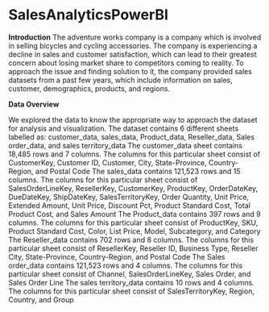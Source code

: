 # SalesAnalyticsPowerBI

**Introduction**
The adventure works company is a company which is involved in selling bicycles and cycling accessories.
The company is experiencing a decline in sales and customer satisfaction, which can lead to their greatest concern about losing market share to competitors coming to reality. To approach the issue and finding solution to it, the company provided sales datasets from a past few years, which include information on sales, customer, demographics, products, and regions.

**Data Overview**

We explored the data to know the appropriate way to approach the dataset for analysis and visualization. The dataset contains 6 different sheets labelled as: customer_data, sales_data, Product_data, Reseller_data, Sales order_data, and sales territory_data
The customer_data sheet contains 18,485 rows and 7 columns. The columns for this particular sheet consist of CustomerKey, Customer ID, Customer, City, State-Province, Country-Region, and Postal Code
The sales_data contains 121,523 rows and 15 columns. The columns for this particular sheet consist of SalesOrderLineKey, ResellerKey, CustomerKey, ProductKey, OrderDateKey, DueDateKey, ShipDateKey, SalesTerritoryKey, Order Quantity, Unit Price, Extended Amount, Unit Price, Discount Pct, Product Standard Cost, Total Product Cost, and Sales Amount
The Product_data contains 397 rows and 9 columns. The columns for this particular sheet consist of ProductKey, SKU, Product Standard Cost, Color, List Price, Model, Subcategory, and Category
The Reseller_data contains 702 rows and 8 columns. The columns for this particular sheet consist of ResellerKey, Reseller ID, Business Type, Reseller City, State-Province, Country-Region, and Postal Code
The Sales order_data contains 121,523 rows and 4 columns. The columns for this particular sheet consist of Channel, SalesOrderLineKey, Sales Order, and Sales Order Line
The sales territory_data contains 10 rows and 4 columns. The columns for this particular sheet consist of SalesTerritoryKey, Region, Country, and Group

